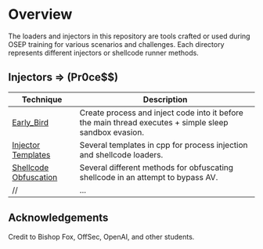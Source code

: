 # Overview

The loaders and injectors in this repository are tools crafted or used during OSEP training for various scenarios and challenges. Each directory represents different injectors or shellcode runner methods.

## Injectors => (Pr0ce$$)

| Technique            | Description                      |
|----------------------|----------------------------------|
| [Early_Bird](early_bird) | Create process and inject code into it before the main thread executes + simple sleep sandbox evasion.          |
| [Injector Templates](injector_templates) | Several templates in cpp for process injection and shellcode loaders.|
| [Shellcode Obfuscation](shellcode_obfuscation) | Several different methods for obfuscating shellcode in an attempt to bypass AV.         |
// | ...                  | ...                              |



## Acknowledgements

Credit to Bishop Fox, OffSec, OpenAI, and other students. 
